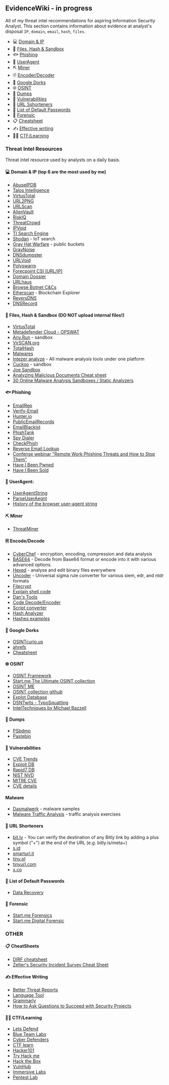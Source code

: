 ## EvidenceWiki - in progress
All of my threat intel recommendations for aspiring Information Security Analyst. This section contains information about evidence at analyst's disposal `IP`, `domain`, `email`, `hash`, `files`.
- 💻 [Domain & IP](#domain-ip)
- 📁 [Files, Hash & Sandbox](#files-hashes)
- 🐟 [Phishing](#phish-ing)
- 👤 [UserAgent](#user-agent)
- ⛏️ [Miner](#min-er)
- 🖹 [Encoder/Decoder](#encode-decode)
- 🔎 [Google Dorks](#google-dork)
- 🌐 [OSINT](#osint-fav)
- 📖 [Dumps](#dum-ps)
- 🐛 [Vulnerabilities](#vuln)
- 🔄 [URL Sshorteners](#short)
- 🔑 [List of Default Passwords](#list-dp)
- 🧰 [Forensic](#forensic-list)
- 📋 [Cheatsheet](#cheat-sheet)
- ✍️ [Effective writing](#effective-write)
- 👩‍🎓 [CTF/Learning](#ctf-challange)

### Threat Intel Resources 
Threat intel resource used by analysts on a daily basis.

#### <a name="domain-ip"></a>💻 Domain & IP (top 6 are the most used by me)
- [AbuseIPDB](https://www.abuseipdb.com/) 
- [Talos Intelligence](https://talosintelligence.com/)
- [VirtusTotal](https://www.virustotal.com/gui/) 
- [URL2PNG](https://www.url2png.com/) 
- [URLScan](https://urlscan.io/) 
- [AlienVault](https://otx.alienvault.com/browse/global/pulses?include_inactive=0&sort=-modified&page=1)
- [RiskIQ](https://community.riskiq.com/home)
- [ThreatCrowd](https://www.threatcrowd.org/) 
- [IPVoid](https://www.ipvoid.com/)
- [TI Search Engine](https://maltiverse.com/search)
- [Shodan](https://www.shodan.io/) - IoT search
- [Gray Hat Warfare](https://buckets.grayhatwarfare.com/) - public buckets 
- [GrayNoise](https://viz.greynoise.io/)
- [DNSdumpster](https://dnsdumpster.com/) 
- [URLVoid](https://www.urlvoid.com/) 
- [Polyswarm](https://polyswarm.network/)
- [Forecpoint CSI (URL/IP)](http://csi.forcepoint.com/) 
- [Domain Dossier](https://centralops.net/co/DomainDossier.aspx) 
- [URLhaus](https://urlhaus.abuse.ch/browse/) 
- [Browse Botnet C&Cs](https://feodotracker.abuse.ch/browse/) 
- [Etherscan](https://etherscan.io/) - Blockchain Explorer 
- [ReversDNS](https://viewdns.info/reversewhois/) 
- [DNSRecord](https://viewdns.info/dnsrecord/) 

#### <a name="files-hashes"></a>📁 Files, Hash & Sandbox (DO NOT upload internal files!) 
- [VirtusTotal](https://www.virustotal.com/gui/)
- [Metadefender Cloud - OPSWAT](https://metadefender.opswat.com/)
- [Any.Run](https://app.any.run/) - sandbox
- [VirSCAN.org](http://virscan.org/)
- [TotalHash](https://totalhash.cymru.com/)
- [Malwares](https://www.malwares.com/)
- [Intezer analyze](https://analyze.intezer.com/) - All malware analysis tools under one platform
- [Cuckoo](https://cuckoo.cert.ee/) - sandbox
- [Joe Sandbox](https://www.joesandbox.com/#windows) 
- [Analyzing Malicious Documents Cheat sheet](https://www.sans.org/security-resources/posters/dfir/)
- [30 Online Malware Analysis Sandboxes / Static Analyzers](https://redteamer.medium.com/15-online-sandboxes-for-malware-analysis-f8885ecb8a35)

#### <a name="phish-ing"></a>🐟 Phishing 
- [EmailRep](https://emailrep.io/)
- [Verify-Email](https://verify-email.org/)
- [Hunter.io](https://hunter.io/)
- [PublicEmailRecords](http://publicemailrecords.com/)
- [EmailBlackist](https://grademyemail.co/email-blocklist-checker) 
- [PhishTank](https://www.phishtank.com/)
- [Spy Dialer](https://www.spydialer.com/default.aspx)
- [CheckPhish](https://checkphish.ai/)
- [Reverse Email Lookup](https://thatsthem.com/reverse-email-lookup)
- [Confense webinar "Remote Work Phishing Threats and How to Stop Them"](https://vimeo.com/418602022/7935ced585)
- [Have I Been Pwned](https://haveibeenpwned.com/)
- [Have I Been Sold](https://haveibeensold.app/)

#### <a name="user-agent"></a>👤 UserAgent: 
- [UserAgentString](http://useragentstring.com/)
- [ParseUserAegnt](https://developers.whatismybrowser.com/useragents/parse/#parse-useragent)
- [History of the browser user-agent string](https://webaim.org/blog/user-agent-string-history/)

#### <a name="min-er"></a>⛏️ Miner 
- [ThreatMiner](https://www.threatminer.org/)

#### <a name="encode-decode"></a>🖹 Encode/Decode 
- [CyberChef](https://gchq.github.io/CyberChef/) - encryption, encoding, compression and data analysis
- [BASE64](https://www.base64decode.org/) - Decode from Base64 format or encode into it with various advanced options. 
- [Hexed](https://hexed.it/) - analyse and edit binary files everywhere
- [Uncoder](https://uncoder.io/) - Universal sigma rule converter for various siem, edr, and ntdr formats
- [Filecrypt](https://filecrypt.co/Create.html)
- [Explain shell code](https://explainshell.com/)
- [Dan's Tools](https://www.url-encode-decode.com/base64-encode-decode/)
- [Code Decode/Encoder](https://www.browserling.com/tools/utf16-encode)
- [Script converter](https://www.freeformatter.com/javascript-beautifier.html#ad-output)
- [Hash Analyzer](https://www.tunnelsup.com/hash-analyzer/)
- [Hashes examples](https://hashcat.net/wiki/doku.php?id=example_hashes)

#### <a name="google-dork"></a>🔎 Google Dorks 
- [OSINTcurio.us](https://osintcurio.us/2019/12/20/google-dorks/)
- [ahrefs](https://ahrefs.com/blog/google-advanced-search-operators/)
- [Cheatsheet](http://www.googleguide.com/print/adv_op_ref.pdf)

#### <a name="osint-fav"></a>🌐 OSINT 
- [OSINT Framework](https://osintframework.com/)
- [Start.me The Ultimate OSINT collection](https://start.me/p/DPYPMz/the-ultimate-osint-collection)
- [OSINT ME](https://www.osintme.com/)
- [OSINT collection github](https://github.com/Ph055a/OSINT_Collection#pastebins)
- [Explot Database](https://www.exploit-db.com/google-hacking-database)
- [DSNTwits - TypoSquatting](https://dnstwister.report/)
- [IntelTechniques by Michael Bazzell](https://inteltechniques.com/links.html)

#### <a name="dum-ps"></a>📖 Dumps 
- [PSbdmp](https://psbdmp.ws/)
- [Pastebin](https://pastebin.com/)

#### <a name="vuln"></a>🐛 Vulnerabilities 
- [CVE Trends](https://cvetrends.com/)
- [Exploit DB](https://www.exploit-db.com/)
- [Rapid7 DB](https://www.rapid7.com/db/)
- [NIST NVD](https://nvd.nist.gov/vuln/search)
- [MITRE CVE](https://cve.mitre.org/cve/search_cve_list.html)
- [CVE details](https://www.cvedetails.com/)

#### Malware
- [Dasmalwerk](https://dasmalwerk.eu/) - malware samples
- [Malware Traffic Analysis](https://www.malware-traffic-analysis.net/training-exercises.html) - traffic analysis exercises

#### <a name="short"></a>🔄 URL Shorteners
- [bit.ly](https://bitly.com/) - You can verify the destination of any Bitly link by adding a plus symbol ("+") at the end of the URL (e.g. bitly.is/meta+) 
- [s.id](https://home.s.id/)
- [smarturl.it](https://manage.smarturl.it/)
- [tiny.pl](https://tiny.pl/)
- [tinyurl.com](https://tinyurl.com/app)
- [x.co](https://shortener.godaddy.com/)

#### <a name="list-dp"></a>🔑 List of Default Passwords 
- [Data Recovery](https://datarecovery.com/rd/default-passwords/)

#### <a name="forensic-list"></a>🧰 Forensic
- [Start.me Forensics](https://start.me/p/q6mw4Q/forensics)
- [Start.me Digital Forensic](https://start.me/p/ekq7Al/digital-forensics)

### OTHER
#### <a name="cheat-sheet"></a>📋 CheatSheets 
- [DIRF cheatsheet](https://www.dfir.training/cheat-sheets)
- [Zelter's Security Incident Survey Cheat Sheet](https://www.sans.org/reading-room/whitepapers/incident/incident-handlers-handbook-33901)

#### <a name="effective-write"></a>✍️ Effective Writing  
- [Better Threat Reports](https://zeltser.com/write-better-threat-reports)
- [Language Tool](https://languagetool.org/)
- [Grammarly](https://app.grammarly.com/)
- [How to Ask Questions to Succeed with Security Projects](https://zeltser.com/how-to-ask-questions-to-succeed-with-security-projects/)

#### <a name="ctf-challange"></a>👩‍🎓 CTF/Learning
- [Lets Defend](https://letsdefend.io/)
- [Blue Team Labs](https://blueteamlabs.online/)
- [Cyber Defenders](https://cyberdefenders.org/)
- [CTF learn](https://ctflearn.com/)
- [Hacker101](https://www.hacker101.com/)
- [Try Hack me](https://tryhackme.com/)
- [Hack the Box](https://www.hackthebox.eu/)
- [VulnHub](https://www.vulnhub.com/)
- [Immersive Labs](https://immersivelabs.online/signin)
- [Pentest Lab](https://pentesterlab.com/)
